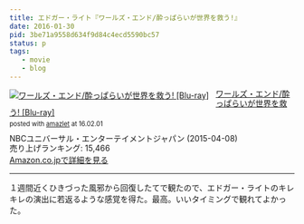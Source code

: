 ```yaml
---
title: エドガー・ライト『ワールズ・エンド/酔っぱらいが世界を救う!』
date: 2016-01-30
pid: 3be71a9558d634f9d84c4ecd5590bc57
status: p
tags:
   - movie
   - blog
---
```


<div class="amazlet-box" style="margin-bottom:0px;"><div class="amazlet-image" style="float:left;margin:0px 12px 1px 0px;"><a href="http://www.amazon.co.jp/exec/obidos/ASIN/B00S9K5F9Y/dotimpact-22/ref=nosim/" name="amazletlink" target="_blank"><img src="http://ecx.images-amazon.com/images/I/61qD6FfP%2BzL._SL160_.jpg" alt="ワールズ・エンド/酔っぱらいが世界を救う! [Blu-ray]" style="border: none;" /></a></div><div class="amazlet-info" style="line-height:120%; margin-bottom: 10px"><div class="amazlet-name" style="margin-bottom:10px;line-height:120%"><a href="http://www.amazon.co.jp/exec/obidos/ASIN/B00S9K5F9Y/dotimpact-22/ref=nosim/" name="amazletlink" target="_blank">ワールズ・エンド/酔っぱらいが世界を救う! [Blu-ray]</a><div class="amazlet-powered-date" style="font-size:80%;margin-top:5px;line-height:120%">posted with <a href="http://www.amazlet.com/" title="amazlet" target="_blank">amazlet</a> at 16.02.01</div></div><div class="amazlet-detail">NBCユニバーサル・エンターテイメントジャパン (2015-04-08)<br />売り上げランキング: 15,466<br /></div><div class="amazlet-sub-info" style="float: left;"><div class="amazlet-link" style="margin-top: 5px"><a href="http://www.amazon.co.jp/exec/obidos/ASIN/B00S9K5F9Y/dotimpact-22/ref=nosim/" name="amazletlink" target="_blank">Amazon.co.jpで詳細を見る</a></div></div></div><div class="amazlet-footer" style="clear: left"></div></div>

---- 

１週間近くひきづった風邪から回復したてで観たので、エドガー・ライトのキレキレの演出に若返るような感覚を得た。最高。いいタイミングで観れてよかった。